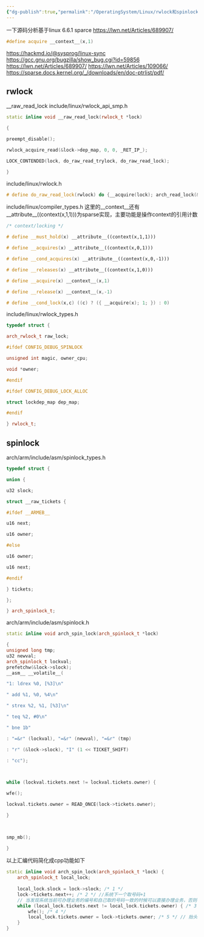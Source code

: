 ```yaml
---
{"dg-publish":true,"permalink":"/OperatingSystem/Linux/rwlock和spinlock实现/","noteIcon":"3"}
---
```


一下源码分析基于linux 6.6.1
sparce
https://lwn.net/Articles/689907/

```cpp
#define acquire __context__(x,1)

```

https://hackmd.io/@sysprog/linux-sync
https://gcc.gnu.org/bugzilla/show_bug.cgi?id=59856
https://lwn.net/Articles/689907/
https://lwn.net/Articles/109066/
https://sparse.docs.kernel.org/_/downloads/en/doc-ptrlist/pdf/

## rwlock

\_\_raw_read_lock
include/linux/rwlock_api_smp.h

```cpp
static inline void __raw_read_lock(rwlock_t *lock)

{

preempt_disable();

rwlock_acquire_read(&lock->dep_map, 0, 0, _RET_IP_);

LOCK_CONTENDED(lock, do_raw_read_trylock, do_raw_read_lock);

}

```

include/linux/rwlock.h
```cpp
# define do_raw_read_lock(rwlock) do {__acquire(lock); arch_read_lock(&(rwlock)->raw_lock); } while (0)

```

include/linux/compiler_types.h
这里的\_\_context\_\_还有\_\_attribute\_\_((context(x,1,1)))为sparse实现，主要功能是操作context的引用计数
```cpp
/* context/locking */

# define __must_hold(x) __attribute__((context(x,1,1)))

# define __acquires(x) __attribute__((context(x,0,1)))

# define __cond_acquires(x) __attribute__((context(x,0,-1)))

# define __releases(x) __attribute__((context(x,1,0)))

# define __acquire(x) __context__(x,1)

# define __release(x) __context__(x,-1)

# define __cond_lock(x,c) ((c) ? ({ __acquire(x); 1; }) : 0)

```


include/linux/rwlock_types.h
```cpp
typedef struct {

arch_rwlock_t raw_lock;

#ifdef CONFIG_DEBUG_SPINLOCK

unsigned int magic, owner_cpu;

void *owner;

#endif

#ifdef CONFIG_DEBUG_LOCK_ALLOC

struct lockdep_map dep_map;

#endif

} rwlock_t;

```

## spinlock
arch/arm/include/asm/spinlock_types.h
```cpp
typedef struct {

union {

u32 slock;

struct __raw_tickets {

#ifdef __ARMEB__

u16 next;

u16 owner;

#else

u16 owner;

u16 next;

#endif

} tickets;

};

} arch_spinlock_t;

```

arch/arm/include/asm/spinlock.h
```cpp
static inline void arch_spin_lock(arch_spinlock_t *lock)

{
unsigned long tmp;
u32 newval;
arch_spinlock_t lockval; 
prefetchw(&lock->slock);
__asm__ __volatile__(

"1: ldrex %0, [%3]\n"

" add %1, %0, %4\n"

" strex %2, %1, [%3]\n"

" teq %2, #0\n"

" bne 1b"

: "=&r" (lockval), "=&r" (newval), "=&r" (tmp)

: "r" (&lock->slock), "I" (1 << TICKET_SHIFT)

: "cc");

  

while (lockval.tickets.next != lockval.tickets.owner) {

wfe();

lockval.tickets.owner = READ_ONCE(lock->tickets.owner);

}

  

smp_mb();

}

```
以上汇编代码简化成cpp功能如下

```cpp
static inline void arch_spin_lock(arch_spinlock_t *lock) {
    arch_spinlock_t local_lock;
 
    local_lock.slock = lock->slock; /* 1 */
    lock->tickets.next++; /* 2 */ //系统下一个取号码+1
    // 当发现系统当前可办理业务的编号和自己取的号码一致的时候可以直接办理业务，否则等待，不时抬头检查
    while (local_lock.tickets.next != local_lock.tickets.owner) { /* 3 */
        wfe(); /* 4 */
        local_lock.tickets.owner = lock->tickets.owner; /* 5 */ // 抬头更新记录一下系统最新的办理人编号
    }
} 
```
